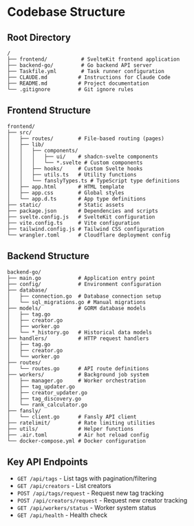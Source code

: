 # Codebase Structure

## Root Directory
```
/
├── frontend/           # SvelteKit frontend application
├── backend-go/         # Go backend API server
├── Taskfile.yml        # Task runner configuration
├── CLAUDE.md          # Instructions for Claude Code
├── README.md          # Project documentation
└── .gitignore         # Git ignore rules
```

## Frontend Structure
```
frontend/
├── src/
│   ├── routes/        # File-based routing (pages)
│   ├── lib/
│   │   ├── components/
│   │   │   ├── ui/    # shadcn-svelte components
│   │   │   └── *.svelte # Custom components
│   │   ├── hooks/     # Custom Svelte hooks
│   │   ├── utils.ts   # Utility functions
│   │   └── fanslyTypes.ts # TypeScript type definitions
│   ├── app.html       # HTML template
│   ├── app.css        # Global styles
│   └── app.d.ts       # App type definitions
├── static/            # Static assets
├── package.json       # Dependencies and scripts
├── svelte.config.js   # SvelteKit configuration
├── vite.config.ts     # Vite configuration
├── tailwind.config.js # Tailwind CSS configuration
└── wrangler.toml      # Cloudflare deployment config
```

## Backend Structure
```
backend-go/
├── main.go            # Application entry point
├── config/            # Environment configuration
├── database/
│   ├── connection.go  # Database connection setup
│   └── sql_migrations.go # Manual migrations
├── models/            # GORM database models
│   ├── tag.go
│   ├── creator.go
│   ├── worker.go
│   └── *_history.go   # Historical data models
├── handlers/          # HTTP request handlers
│   ├── tag.go
│   ├── creator.go
│   └── worker.go
├── routes/
│   └── routes.go      # API route definitions
├── workers/           # Background job system
│   ├── manager.go     # Worker orchestration
│   ├── tag_updater.go
│   ├── creator_updater.go
│   ├── tag_discovery.go
│   └── rank_calculator.go
├── fansly/
│   └── client.go      # Fansly API client
├── ratelimit/         # Rate limiting utilities
├── utils/             # Helper functions
├── .air.toml          # Air hot reload config
└── docker-compose.yml # Docker configuration
```

## Key API Endpoints
- `GET /api/tags` - List tags with pagination/filtering  
- `GET /api/creators` - List creators
- `POST /api/tags/request` - Request new tag tracking
- `POST /api/creators/request` - Request new creator tracking
- `GET /api/workers/status` - Worker system status
- `GET /api/health` - Health check